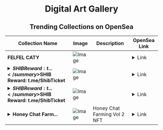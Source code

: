<div align="center">

# Digital Art Gallery

## Trending Collections on OpenSea

| Collection Name                       | Image                                                                                     | Description                       | OpenSea Link                                                                                          |
|---------------------------------------|-------------------------------------------------------------------------------------------|-----------------------------------|--------------------------------------------------------------------------------------------------------|
| **FELFEL CATY** | ![Image](https://i.seadn.io/s/raw/files/225d1b3fa8f2d82dbed48fcadfc8b41e.jpg?w=500&auto=format?w=200&auto=format) |  | <details><summary>Link</summary>[FELFEL CATY](https://opensea.io/collection/felfel-caty)</details> |
| **<details><summary>$SHIB Reward: t...</summary>$SHIB Reward: t.me/ShibTicket</details>** | ![Image](https://i.seadn.io/s/raw/files/96fce04056074ed84fac3441bfbb1bf6.png?w=500&auto=format?w=200&auto=format) |  | <details><summary>Link</summary>[$SHIB Reward: t.me/ShibTicket](https://opensea.io/collection/shib-reward-t-me-shibticket-216)</details> |
| **<details><summary>$SHIB Reward: t...</summary>$SHIB Reward: t.me/ShibTicket</details>** | ![Image](https://i.seadn.io/s/raw/files/96fce04056074ed84fac3441bfbb1bf6.png?w=500&auto=format?w=200&auto=format) |  | <details><summary>Link</summary>[$SHIB Reward: t.me/ShibTicket](https://opensea.io/collection/shib-reward-t-me-shibticket-215)</details> |
| **<details><summary>Honey Chat Farm...</summary>Honey Chat Farming Season 2</details>** | ![Image](https://i.seadn.io/s/raw/files/1cc045c917583032989549f2a43b5e62.webp?w=500&auto=format?w=200&auto=format) | Honey Chat Farming Vol 2 NFT | <details><summary>Link</summary>[Honey Chat Farming Season 2](https://opensea.io/collection/honey-chat-farming-season-2)</details> |

</div>